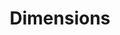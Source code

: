 ---
layout: default
bigquery: https://console.cloud.google.com/bigquery?p=covid-19-dimensions-ai&page=table&d=data&t=publications
contributors: Digital Science, https://www.digital-science.com/
cost: Free for personal, non-commercial use.
description: Dimensions contains more than 100 million publications, ranging from
  articles published in scholarly journals, books and book chapters, to preprints
  and conference proceedings. All publications are contextualized with linked data
  sets, funding, publications, patents, clinical trials, and policy documents. You
  can also view associated categories, funders, institutions, and researcher profiles.
documentation: https://docs.dimensions.ai/bigquery/index.html
last_edit: Mon, 04 Apr 2022 19:04:00 GMT
location: https://www.dimensions.ai/products/free/
maintained_by: Digital Science, https://www.digital-science.com/
schema_fields: '[''concepts'', ''start_year'', ''category_icrp_ct'', ''category_sdg'',
  ''type'', ''current_assignee'', ''date_imported_gbq'', ''status'', ''associated_publication_doi'',
  ''original_assignee_orgs'', ''funder_countries'', ''issue'', ''date_modified'',
  ''citations_count'', ''cited_by_ids'', ''cpc'', ''email_address'', ''researcher_ids'',
  ''granted_year'', ''id'', ''isbn'', ''associated_publication_id'', ''repository_url'',
  ''date'', ''metrics'', ''pmid'', ''arxiv_id'', ''publication_year'', ''category_rcdc'',
  ''research_org_country_names'', ''relationships'', ''associated_publication_pmid'',
  ''research_org_state_names'', ''gender'', ''category_bra'', ''research_org_city_names'',
  ''citation_string'', ''funder_org_cities'', ''category_hra'', ''supporting_grant_ids'',
  ''citations'', ''description'', ''funding_details'', ''date_normal'', ''journal_lists'',
  ''funding_nzd'', ''linkout'', ''interventions'', ''address'', ''jurisdiction'',
  ''links'', ''brief_title'', ''end_date'', ''research_org_countries'', ''funding_amount'',
  ''assignee_orgs'', ''original_assignee'', ''established'', ''research_org_state_codes'',
  ''subtitles'', ''funding_aud'', ''clinical_trial_ids'', ''editors'', ''foa_number'',
  ''volume'', ''name'', ''open_access_categories_v2'', ''mesh_headings'', ''patent_ids'',
  ''embargo_date'', ''funder_org_state_codes'', ''ipcr'', ''priority_date'', ''expiration_date'',
  ''journal'', ''expiration_year'', ''funding_cny'', ''book_series_title'', ''associated_publication_arxiv_id'',
  ''registry'', ''publication_date'', ''pmcid'', ''funding_gbp'', ''funder_org'',
  ''book_title'', ''kind'', ''legal_events'', ''acknowledgements'', ''source_id'',
  ''publisher'', ''original_assignee_countries'', ''organisation_details'', ''funder_orgs'',
  ''start_date'', ''wikipedia_url'', ''language'', ''year'', ''eisbn'', ''mesh_terms'',
  ''repository_name'', ''filing_year'', ''abstract'', ''grant_number'', ''assignee_countries'',
  ''priority_year'', ''category_hrcs_hc'', ''categories'', ''funding_jpy'', ''granted_date'',
  ''date_online'', ''proceedings_title'', ''family_count'', ''resulting_publication_ids'',
  ''license'', ''phase'', ''family_id'', ''conditions'', ''research_org_cities'',
  ''family_members_ids'', ''reference_ids'', ''original_abstract'', ''funder_org_countries'',
  ''acronym'', ''external_ids'', ''doi'', ''current_assignee_orgs'', ''category_icrp_cso'',
  ''funder_org_acronyms'', ''altmetrics'', ''research_orgs'', ''investigators'', ''pages'',
  ''current_assignee_countries'', ''aliases'', ''category_hrcs_rac'', ''date_print'',
  ''acronyms'', ''category_uoa'', ''authors'', ''application_number'', ''filing_date'',
  ''funding_currency'', ''types'', ''category_for'', ''legal_status'', ''publication_ids'',
  ''inventor_names'', ''title'', ''associated_grant_ids'', ''conference'', ''original_title'',
  ''open_access_categories'', ''date_inserted'', ''repository_id'', ''parent_id'',
  ''active_years'', ''created_date'', ''funding_usd'', ''end_year'', ''resulting_publication_doi'',
  ''labels'', ''filing_status'', ''funding_cad'', ''funding_chf'', ''funding_eur'']'
shortname: dimensions
tags:
- scholarly literature
- patents
- funding
- clinical trials
- academic profiles
terms_of_use: 'Use of both the Dimensions COVID-19 dataset and full Dimensions dataset
  are subject to the Dimensions Terms of use: https://www.dimensions.ai/policies-terms-legal '
title: Dimensions
uuid: dcff88bd-fe6b-4fdb-8159-809bf9d7bc1c
---
